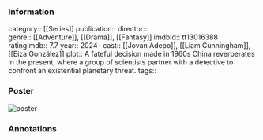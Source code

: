 ### Information
category:: [[Series]]
publication:: 
director::  
genre:: [[Adventure]], [[Drama]], [[Fantasy]]
imdbId:: tt13016388
ratingImdb:: 7.7
year:: 2024–
cast:: [[Jovan Adepo]], [[Liam Cunningham]], [[Eiza González]]
plot:: A fateful decision made in 1960s China reverberates in the present, where a group of scientists partner with a detective to confront an existential planetary threat.
tags::


### Poster
![poster](https://m.media-amazon.com/images/M/MV5BMjNiMDI5YjItNmU0Yy00NmYxLThjYmUtZDc5ODY2ZDI2NzkyXkEyXkFqcGdeQXVyMTkxNjUyNQ@@._V1_SX300.jpg)


### Annotations
